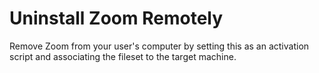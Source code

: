 # Uninstall Zoom Remotely
Remove Zoom from your user's computer by setting this as an activation script and associating the fileset to the target machine.
